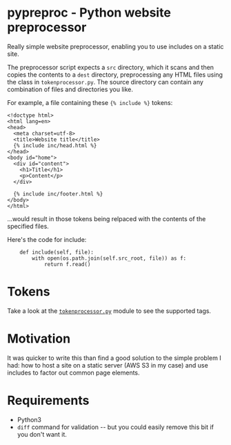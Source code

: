 # pypreproc - Python website preprocessor

Really simple website preprocessor, enabling you to use includes on a static site. 

The preprocessor script expects a `src` directory, which it scans and then copies the contents 
to a `dest` directory, preprocessing any HTML files using the class in `tokenprocessor.py`. 
The source directory can contain any combination of files and directories you like. 

For example, a file containing these `{% include %}` tokens:

```
<!doctype html>
<html lang=en>
<head>
  <meta charset=utf-8>
  <title>Website title</title>
  {% include inc/head.html %}
</head>
<body id="home">
  <div id="content">
    <h1>Title</h1>
    <p>Content</p>
  </div>

  {% include inc/footer.html %}
</body>
</html>
```

...would result in those tokens being relpaced with the contents of the specified files. 

Here's the code for include:

```
    def include(self, file):
        with open(os.path.join(self.src_root, file)) as f:
            return f.read()
```


# Tokens

Take a look at the [`tokenprocessor.py`](tokenprocessor.py) module to see the supported tags. 

# Motivation

It was quicker to write this than find a good solution to the simple problem I had: how to host a site on a static server (AWS S3 in my case) and use includes to factor out common page elements. 

# Requirements

* Python3
* `diff` command for validation -- but you could easily remove this bit if you don't want it. 

